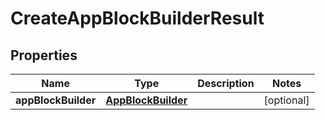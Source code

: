 

# CreateAppBlockBuilderResult


## Properties

| Name | Type | Description | Notes |
|------------ | ------------- | ------------- | -------------|
|**appBlockBuilder** | [**AppBlockBuilder**](AppBlockBuilder.md) |  |  [optional] |



